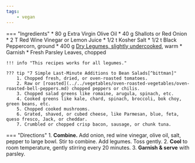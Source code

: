 ```yaml
---
tags:
    - vegan
---
```

=== "Ingredients"
    * 80 g Extra Virgin Olive Oil
    * 40 g Shallots or Red Onion
    * 2 T Red Wine Vinegar or Lemon Juice
    * 1/2 t Kosher Salt
    * 1/2 t Black Peppercorn, ground
    * 400 g [Dry Legumes, slightly undercooked](../../legumes/beans/index.md), warm
    * Garnish
        * Fresh Parsley Leaves, chopped

    !!! info "This recipes works for all legumes."

    ??? tip "7 Simple Last-Minute Additions to Bean Salads[^bittman]"
        1. Chopped fresh, dried, or oven-roasted tomatoes.
        2. Raw or [roasted](../../vegetables/oven-roasted-vegetables/oven-roasted-bell-peppers.md) chopped peppers or chilis.
        3. Chopped salad greens like romaine, arugula, spinach, etc.
        4. Cooked greens like kale, chard, spinach, broccoli, bok choy, green beans, etc.
        5. Chopped cooked mushrooms.
        6. Grated, shaved, or cubed cheese, like Parmesan, blue, feta, queso fresco, Jack, or cheddar.
        7. Crumbled or chopped crisp bacon, sausage, or chunk tuna.

=== "Directions"
    1. **Combine.** Add onion, red wine vinegar, olive oil, salt, pepper to large bowl. Stir to combine. Add legumes. Toss gently.
    2. **Cool** to room temperature, gently stirring every 20 minutes.
    3. **Garnish & serve** with parsley.

[^bittman]: {{ cite.bittman_how_to_cook_everything }} 215-6.
